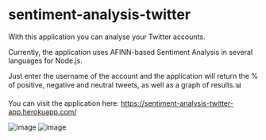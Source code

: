 # sentiment-analysis-twitter

With this application you can analyse your Twitter accounts.

Currently, the application uses AFINN-based Sentiment Analysis in several languages for Node.js.

Just enter the username of the account and the application will return the % of positive, negative and neutral tweets, as well as a graph of results.📊

You can visit the application here: https://sentiment-analysis-twitter-app.herokuapp.com/

![image](https://user-images.githubusercontent.com/87134926/167301343-0ef7e8ff-180c-454f-a10b-c5015350734e.png)
![image](https://user-images.githubusercontent.com/87134926/167301380-2977b7e4-8aa6-4714-acec-f9c52371eb06.png)

